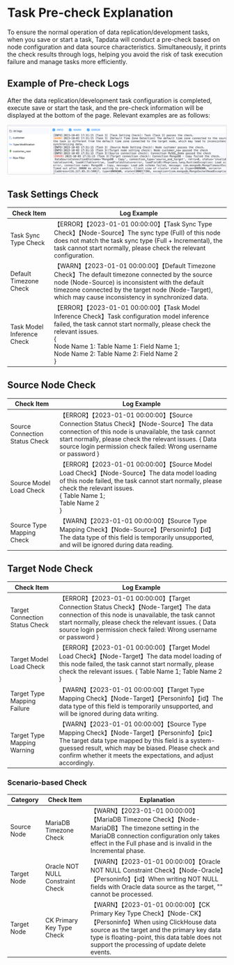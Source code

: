# Task Pre-check Explanation

To ensure the normal operation of data replication/development tasks, when you save or start a task, Tapdata will conduct a pre-check based on node configuration and data source characteristics. Simultaneously, it prints the check results through logs, helping you avoid the risk of task execution failure and manage tasks more efficiently.

## Example of Pre-check Logs

After the data replication/development task configuration is completed, execute save or start the task, and the pre-check information will be displayed at the bottom of the page. Relevant examples are as follows:

![Task Pre-check](../../images/task_pre_check.png)

## Task Settings Check

| Check Item                 | Log Example                                                  |
| -------------------------- | ------------------------------------------------------------ |
| Task Sync Type Check       | 【ERROR】【2023-01-01 00:00:00】【Task Sync Type Check】【Node-Source】The sync type (Full) of this node does not match the task sync type (Full + Incremental), the task cannot start normally, please check the relevant configuration. |
| Default Timezone Check     | 【WARN】【2023-01-01 00:00:00】【Default Timezone Check】The default timezone connected by the source node (Node-Source) is inconsistent with the default timezone connected by the target node (Node-Target), which may cause inconsistency in synchronized data. |
| Task Model Inference Check | 【ERROR】【2023-01-01 00:00:00】【Task Model Inference Check】Task configuration model inference failed, the task cannot start normally, please check the relevant issues. <br /> { <br />Node Name 1: Table Name 1: Field Name 1; <br />Node Name 2: Table Name 2: Field Name 2 <br />} |

## Source Node Check

| Check Item                     | Log Example                                                  |
| ------------------------------ | ------------------------------------------------------------ |
| Source Connection Status Check | 【ERROR】【2023-01-01 00:00:00】【Source Connection Status Check】【Node-Source】The data connection of this node is unavailable, the task cannot start normally, please check the relevant issues. { Data source login permission check failed: Wrong username or password } |
| Source Model Load Check        | 【ERROR】【2023-01-01 00:00:00】【Source Model Load Check】【Node-Source】The data model loading of this node failed, the task cannot start normally, please check the relevant issues. <br />{ Table Name 1; <br />Table Name 2 <br />} |
| Source Type Mapping Check      | 【WARN】【2023-01-01 00:00:00】【Source Type Mapping Check】【Node-Source】【Personinfo】【id】The data type of this field is temporarily unsupported, and will be ignored during data reading. |

## Target Node Check

| Check Item                     | Log Example                                                  |
| ------------------------------ | ------------------------------------------------------------ |
| Target Connection Status Check | 【ERROR】【2023-01-01 00:00:00】【Target Connection Status Check】【Node-Target】The data connection of this node is unavailable, the task cannot start normally, please check the relevant issues. { Data source login permission check failed: Wrong username or password } |
| Target Model Load Check        | 【ERROR】【2023-01-01 00:00:00】【Target Model Load Check】【Node-Target】The data model loading of this node failed, the task cannot start normally, please check the relevant issues. { Table Name 1; Table Name 2 } |
| Target Type Mapping Failure    | 【WARN】【2023-01-01 00:00:00】【Target Type Mapping Check】【Node-Target】【Personinfo】【id】The data type of this field is temporarily unsupported, and will be ignored during data writing. |
| Target Type Mapping Warning    | 【WARN】【2023-01-01 00:00:00】【Source Type Mapping Check】【Node-Target】【Personinfo】【pic】The target data type mapped by this field is a system-guessed result, which may be biased. Please check and confirm whether it meets the expectations, and adjust accordingly. |

### Scenario-based Check

| Category    | Check Item                       | Explanation                                                  |
| ----------- | -------------------------------- | ------------------------------------------------------------ |
| Source Node | MariaDB Timezone Check           | 【WARN】【2023-01-01 00:00:00】【MariaDB Timezone Check】【Node-MariaDB】The timezone setting in the MariaDB connection configuration only takes effect in the Full phase and is invalid in the Incremental phase. |
| Target Node | Oracle NOT NULL Constraint Check | 【WARN】【2023-01-01 00:00:00】【Oracle NOT NULL Constraint Check】【Node-Oracle】【Personinfo】【id】When writing NOT NULL fields with Oracle data source as the target, "" cannot be processed. |
| Target Node | CK Primary Key Type Check        | 【WARN】【2023-01-01 00:00:00】【CK Primary Key Type Check】【Node-CK】【Personinfo】When using ClickHouse data source as the target and the primary key data type is floating-point, this data table does not support the processing of update delete events. |
